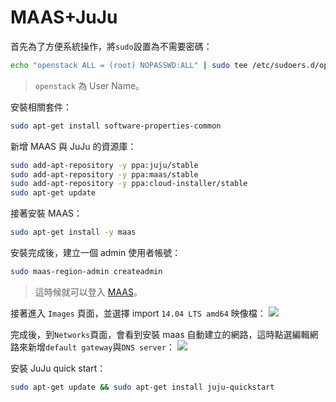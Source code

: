 # MAAS+JuJu
首先為了方便系統操作，將```sudo```設置為不需要密碼：
```sh
echo "openstack ALL = (root) NOPASSWD:ALL" | sudo tee /etc/sudoers.d/openstack && sudo chmod 440 /etc/sudoers.d/openstack
```
> ```openstack``` 為 User Name。

安裝相關套件：
```sh
sudo apt-get install software-properties-common
```

新增 MAAS 與 JuJu 的資源庫：
```sh
sudo add-apt-repository -y ppa:juju/stable
sudo add-apt-repository -y ppa:maas/stable
sudo add-apt-repository -y ppa:cloud-installer/stable
sudo apt-get update
```
接著安裝 MAAS：
```sh
sudo apt-get install -y maas
```
安裝完成後，建立一個 admin 使用者帳號：
```sh
sudo maas-region-admin createadmin
```
> 這時候就可以登入 [MAAS](http://<maas.ip>/MAAS/)。


接著進入 ```Images``` 頁面，並選擇 import ```14.04 LTS amd64``` 映像檔：
![](images/import.png)

完成後，到```Networks```頁面，會看到安裝 maas 自動建立的網路，這時點選編輯網路來新增```default gateway```與```DNS server```：
![](images/network.png)

安裝 JuJu quick start：
```sh
sudo apt-get update && sudo apt-get install juju-quickstart
```